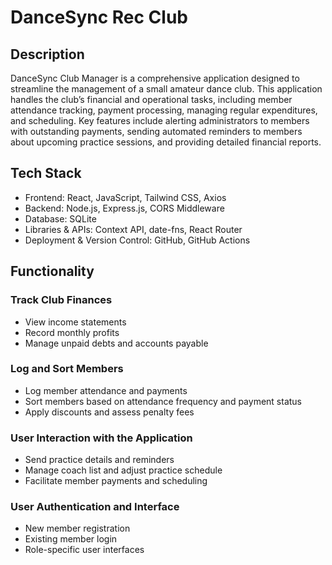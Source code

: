 # DanceSync Rec Club
## Description
DanceSync Club Manager is a comprehensive application designed to streamline the management of a small amateur dance club. This application handles the club’s financial and operational tasks, including member attendance tracking, payment processing, managing regular expenditures, and scheduling. Key features include alerting administrators to members with outstanding payments, sending automated reminders to members about upcoming practice sessions, and providing detailed financial reports.

## Tech Stack
- Frontend: React, JavaScript, Tailwind CSS, Axios
- Backend: Node.js, Express.js, CORS Middleware
- Database: SQLite
- Libraries & APIs: Context API, date-fns, React Router
- Deployment & Version Control: GitHub, GitHub Actions

## Functionality
### Track Club Finances
  - View income statements
  - Record monthly profits
  - Manage unpaid debts and accounts payable

### Log and Sort Members
  - Log member attendance and payments
  - Sort members based on attendance frequency and payment status
  - Apply discounts and assess penalty fees

### User Interaction with the Application
  - Send practice details and reminders
  - Manage coach list and adjust practice schedule
  - Facilitate member payments and scheduling

### User Authentication and Interface
  - New member registration
  - Existing member login
  - Role-specific user interfaces
